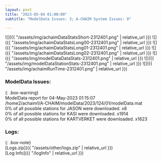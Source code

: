 ```yaml
---
layout: post
title: "2023-05-04 01:00:00"
subtitle: "ModelData Issues: 3; A-CHAIM System Issues: 0"

---
```


![]({{ "/assets/img/achaimDataStatsShort-2312401.png" | relative_url }})
![]({{ "/assets/img/achaimDataStatsLong00-2312401.png" | relative_url }})
![]({{ "/assets/img/achaimDataStatsLong01-2312401.png" | relative_url }})
![]({{ "/assets/img/achaimDataStatsLong02-2312401.png" | relative_url }})
![]({{ "/assets/img/modelDataDataStats-2312401.png" | relative_url }})
![]({{ "/assets/img/modelDataStationStats-2312401.png" | relative_url }})
![]({{ "/assets/img/achaimRunTime-2312401.png" | relative_url }})


### ModelData Issues:  
  
{: .box-warning}  
 ModelData report for 04-May-2023 01:15:07   
 /home2/achaim1/A-CHAIM/modelData/2023/124/01/modelData.mat   
 0% of all possible stations for JASON were downloaded. x8   
 0% of all possible stations for KASI were downloaded. x1914   
 0% of all possible stations for KARTVERKET were downloaded. x1623   
  


### Logs:  
  
{: .box-note}  
[Logs.zip]({{ "/assets/other/logs.zip" | relative_url }})  
[Log Info]({{ "/logInfo" | relative_url }})  
